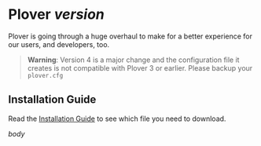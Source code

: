 # Plover $version$

Plover is going through a huge overhaul to make for a better experience for our users, and developers, too.

> **Warning**: Version 4 is a major change and the configuration file it creates is not compatible with Plover 3 or earlier. Please backup your `plover.cfg`

## Installation Guide

Read the [Installation Guide](https://github.com/openstenoproject/plover/wiki/Installation-Guide) to see which file you need to download.

$body$
